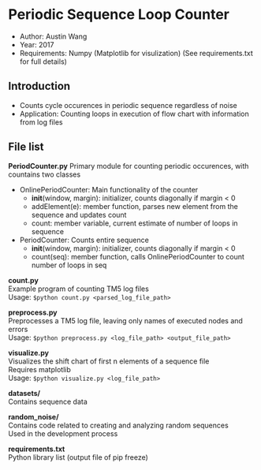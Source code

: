 # Periodic Sequence Loop Counter
- Author: Austin Wang
- Year: 2017
- Requirements: Numpy (Matplotlib for visulization) (See requirements.txt for full details)

## Introduction
- Counts cycle occurences in periodic sequence regardless of noise
- Application: Counting loops in execution of flow chart with information from log files

## File list
**PeriodCounter.py**
Primary module for counting periodic occurences, with countains two classes
- OnlinePeriodCounter: Main functionality of the counter
  - __init__(window, margin): initializer, counts diagonally if margin < 0
  - addElement(e): member function, parses new element from the sequence and updates count
  - count: member variable, current estimate of number of loops in sequence
- PeriodCounter: Counts entire sequence
  - __init__(window, margin): initializer, counts diagonally if margin < 0
  - count(seq): member function, calls OnlinePeriodCounter to count number of loops in seq

**count.py**  
Example program of counting TM5 log files  
Usage: `$python count.py <parsed_log_file_path>`  

**preprocess.py**  
Preprocesses a TM5 log file, leaving only names of executed nodes and errors  
Usage: `$python preprocess.py <log_file_path> <output_file_path>`  

**visualize.py**  
Visualizes the shift chart of first n elements of a sequence file  
Requires matplotlib  
Usage: `$python visualize.py <log_file_path>`  

**datasets/**  
Contains sequence data  

**random_noise/**  
Contains code related to creating and analyzing random sequences  
Used in the development process  

**requirements.txt**  
Python library list (output file of pip freeze)  
